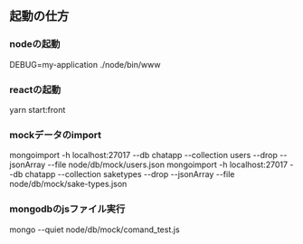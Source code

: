 ## 起動の仕方
### nodeの起動
DEBUG=my-application ./node/bin/www

### reactの起動
yarn start:front

### mockデータのimport
mongoimport -h localhost:27017 --db chatapp --collection users --drop --jsonArray --file node/db/mock/users.json
mongoimport -h localhost:27017 --db chatapp --collection saketypes --drop --jsonArray --file node/db/mock/sake-types.json

### mongodbのjsファイル実行
mongo --quiet node/db/mock/comand_test.js
